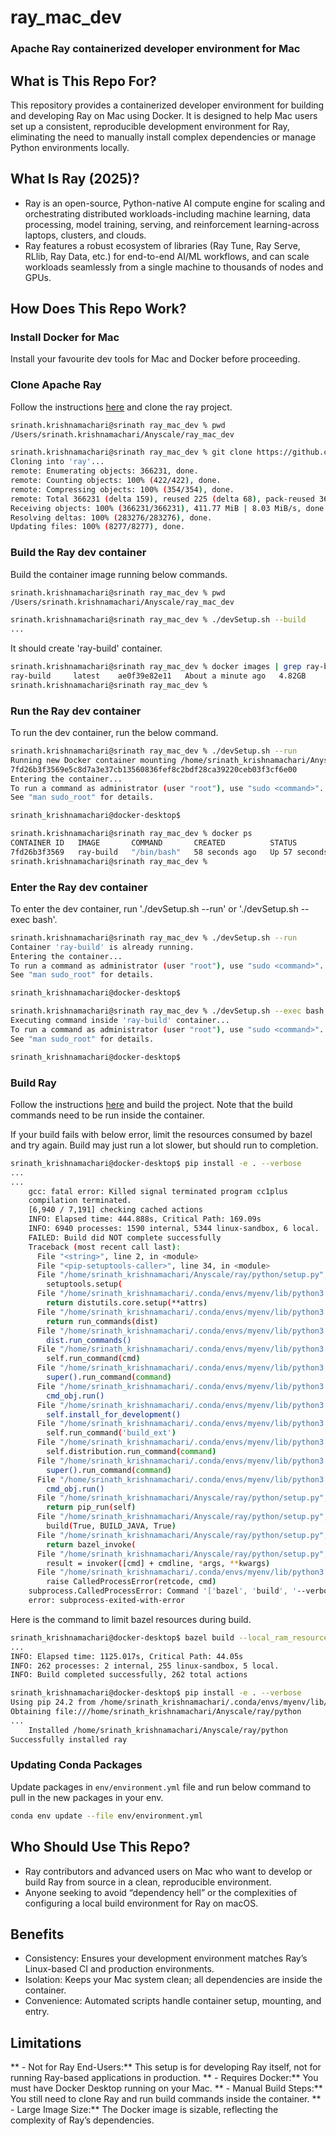 # ray_mac_dev

### Apache Ray containerized developer environment for Mac
## What is This Repo For?
This repository provides a containerized developer environment for building and developing Ray on Mac using Docker. It is designed to help Mac users set up a consistent, reproducible development environment for Ray, eliminating the need to manually install complex dependencies or manage Python environments locally.

## What Is Ray (2025)?
- Ray is an open-source, Python-native AI compute engine for scaling and orchestrating distributed workloads-including machine learning, data processing, model training, serving, and reinforcement learning-across laptops, clusters, and clouds.
- Ray features a robust ecosystem of libraries (Ray Tune, Ray Serve, RLlib, Ray Data, etc.) for end-to-end AI/ML workflows, and can scale workloads seamlessly from a single machine to thousands of nodes and GPUs.

## How Does This Repo Work?
### Install Docker for Mac

Install your favourite dev tools for Mac and Docker before proceeding.

### Clone Apache Ray

Follow the instructions [here](https://docs.ray.io/en/latest/ray-contribute/development.html#id1) and clone the ray project.

```sh
srinath.krishnamachari@srinath ray_mac_dev % pwd
/Users/srinath.krishnamachari/Anyscale/ray_mac_dev

srinath.krishnamachari@srinath ray_mac_dev % git clone https://github.com/ray-project/ray.git
Cloning into 'ray'...
remote: Enumerating objects: 366231, done.
remote: Counting objects: 100% (422/422), done.
remote: Compressing objects: 100% (354/354), done.
remote: Total 366231 (delta 159), reused 225 (delta 68), pack-reused 365809 (from 1)
Receiving objects: 100% (366231/366231), 411.77 MiB | 8.03 MiB/s, done.
Resolving deltas: 100% (283276/283276), done.
Updating files: 100% (8277/8277), done.
```

### Build the Ray dev container

Build the container image running below commands.

```sh
srinath.krishnamachari@srinath ray_mac_dev % pwd
/Users/srinath.krishnamachari/Anyscale/ray_mac_dev

srinath.krishnamachari@srinath ray_mac_dev % ./devSetup.sh --build
...
```

It should create 'ray-build' container.
```sh
srinath.krishnamachari@srinath ray_mac_dev % docker images | grep ray-build
ray-build     latest    ae0f39e82e11   About a minute ago   4.82GB
srinath.krishnamachari@srinath ray_mac_dev %

```

### Run the Ray dev container

To run the dev container, run the below command.

```sh
srinath.krishnamachari@srinath ray_mac_dev % ./devSetup.sh --run
Running new Docker container mounting /home/srinath_krishnamachari/Anyscale...
7fd26b3f3569e5c8d7a3e37cb13560836fef8c2bdf28ca39220ceb03f3cf6e00
Entering the container...
To run a command as administrator (user "root"), use "sudo <command>".
See "man sudo_root" for details.

srinath_krishnamachari@docker-desktop$

srinath.krishnamachari@srinath ray_mac_dev % docker ps
CONTAINER ID   IMAGE       COMMAND       CREATED          STATUS          PORTS     NAMES
7fd26b3f3569   ray-build   "/bin/bash"   58 seconds ago   Up 57 seconds             ray-build
srinath.krishnamachari@srinath ray_mac_dev %

```

### Enter the Ray dev container

To enter the dev container, run './devSetup.sh --run' or './devSetup.sh --exec bash'.


```sh
srinath.krishnamachari@srinath ray_mac_dev % ./devSetup.sh --run
Container 'ray-build' is already running.
Entering the container...
To run a command as administrator (user "root"), use "sudo <command>".
See "man sudo_root" for details.

srinath_krishnamachari@docker-desktop$
```

```sh
srinath.krishnamachari@srinath ray_mac_dev % ./devSetup.sh --exec bash
Executing command inside 'ray-build' container...
To run a command as administrator (user "root"), use "sudo <command>".
See "man sudo_root" for details.

srinath_krishnamachari@docker-desktop$
```

### Build Ray

Follow the instructions [here](https://docs.ray.io/en/latest/ray-contribute/development.html#building-ray-on-linux-macos-full) and build the project. Note that the build commands need to be run inside the container.

If your build fails with below error, limit the resources consumed by bazel and try again. Build may just run a lot slower, but should run to completion.

```sh
srinath_krishnamachari@docker-desktop$ pip install -e . --verbose
...
...
    gcc: fatal error: Killed signal terminated program cc1plus
    compilation terminated.
    [6,940 / 7,191] checking cached actions
    INFO: Elapsed time: 444.888s, Critical Path: 169.09s
    INFO: 6940 processes: 1590 internal, 5344 linux-sandbox, 6 local.
    FAILED: Build did NOT complete successfully
    Traceback (most recent call last):
      File "<string>", line 2, in <module>
      File "<pip-setuptools-caller>", line 34, in <module>
      File "/home/srinath_krishnamachari/Anyscale/ray/python/setup.py", line 775, in <module>
        setuptools.setup(
      File "/home/srinath_krishnamachari/.conda/envs/myenv/lib/python3.9/site-packages/setuptools/__init__.py", line 117, in setup
        return distutils.core.setup(**attrs)
      File "/home/srinath_krishnamachari/.conda/envs/myenv/lib/python3.9/site-packages/setuptools/_distutils/core.py", line 183, in setup
        return run_commands(dist)
      File "/home/srinath_krishnamachari/.conda/envs/myenv/lib/python3.9/site-packages/setuptools/_distutils/core.py", line 199, in run_commands
        dist.run_commands()
      File "/home/srinath_krishnamachari/.conda/envs/myenv/lib/python3.9/site-packages/setuptools/_distutils/dist.py", line 954, in run_commands
        self.run_command(cmd)
      File "/home/srinath_krishnamachari/.conda/envs/myenv/lib/python3.9/site-packages/setuptools/dist.py", line 950, in run_command
        super().run_command(command)
      File "/home/srinath_krishnamachari/.conda/envs/myenv/lib/python3.9/site-packages/setuptools/_distutils/dist.py", line 973, in run_command
        cmd_obj.run()
      File "/home/srinath_krishnamachari/.conda/envs/myenv/lib/python3.9/site-packages/setuptools/command/develop.py", line 35, in run
        self.install_for_development()
      File "/home/srinath_krishnamachari/.conda/envs/myenv/lib/python3.9/site-packages/setuptools/command/develop.py", line 112, in install_for_development
        self.run_command('build_ext')
      File "/home/srinath_krishnamachari/.conda/envs/myenv/lib/python3.9/site-packages/setuptools/_distutils/cmd.py", line 316, in run_command
        self.distribution.run_command(command)
      File "/home/srinath_krishnamachari/.conda/envs/myenv/lib/python3.9/site-packages/setuptools/dist.py", line 950, in run_command
        super().run_command(command)
      File "/home/srinath_krishnamachari/.conda/envs/myenv/lib/python3.9/site-packages/setuptools/_distutils/dist.py", line 973, in run_command
        cmd_obj.run()
      File "/home/srinath_krishnamachari/Anyscale/ray/python/setup.py", line 763, in run
        return pip_run(self)
      File "/home/srinath_krishnamachari/Anyscale/ray/python/setup.py", line 665, in pip_run
        build(True, BUILD_JAVA, True)
      File "/home/srinath_krishnamachari/Anyscale/ray/python/setup.py", line 608, in build
        return bazel_invoke(
      File "/home/srinath_krishnamachari/Anyscale/ray/python/setup.py", line 388, in bazel_invoke
        result = invoker([cmd] + cmdline, *args, **kwargs)
      File "/home/srinath_krishnamachari/.conda/envs/myenv/lib/python3.9/subprocess.py", line 373, in check_call
        raise CalledProcessError(retcode, cmd)
    subprocess.CalledProcessError: Command '['bazel', 'build', '--verbose_failures', '--', '//:ray_pkg', '//cpp:ray_cpp_pkg']' returned non-zero exit status 1.
    error: subprocess-exited-with-error
```

Here is the command to limit bazel resources during build.

```sh
srinath_krishnamachari@docker-desktop$ bazel build --local_ram_resources=2048 --jobs=2 --verbose_failures -- //:ray_pkg //cpp:ray_cpp_pkg
...
INFO: Elapsed time: 1125.017s, Critical Path: 44.05s
INFO: 262 processes: 2 internal, 255 linux-sandbox, 5 local.
INFO: Build completed successfully, 262 total actions

srinath_krishnamachari@docker-desktop$ pip install -e . --verbose
Using pip 24.2 from /home/srinath_krishnamachari/.conda/envs/myenv/lib/python3.9/site-packages/pip (python 3.9)
Obtaining file:///home/srinath_krishnamachari/Anyscale/ray/python
...
    Installed /home/srinath_krishnamachari/Anyscale/ray/python
Successfully installed ray

```

### Updating Conda Packages

Update packages in `env/environment.yml` file and run below command to pull in the new packages in your env.

```sh
conda env update --file env/environment.yml
```

## Who Should Use This Repo?
- Ray contributors and advanced users on Mac who want to develop or build Ray from source in a clean, reproducible environment.
- Anyone seeking to avoid “dependency hell” or the complexities of configuring a local build environment for Ray on macOS.

## Benefits
- Consistency: Ensures your development environment matches Ray’s Linux-based CI and production environments.
- Isolation: Keeps your Mac system clean; all dependencies are inside the container.
- Convenience: Automated scripts handle container setup, mounting, and entry.

## Limitations
** - Not for Ray End-Users:**
This setup is for developing Ray itself, not for running Ray-based applications in production.
** - Requires Docker:**
You must have Docker Desktop running on your Mac.
** - Manual Build Steps:**
You still need to clone Ray and run build commands inside the container.
** - Large Image Size:**
The Docker image is sizable, reflecting the complexity of Ray’s dependencies.
